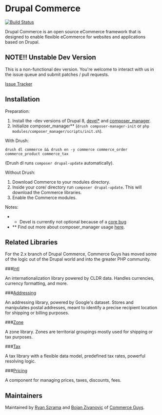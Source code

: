 Drupal Commerce
===============
[![Build Status](https://travis-ci.org/commerceguys/commerce.svg?branch=8.x-2.x)](https://travis-ci.org/commerceguys/commerce)

Drupal Commerce is an open source eCommerce framework that is designed to
enable flexible eCommerce for websites and applications based on Drupal.

NOTE!! Unstable Dev Version
---------------------------

This is a non-functional dev version. You're welcome to interact with us in the
issue queue and submit patches / pull requests.

[Issue Tracker](https://drupal.org/project/issues/commerce)

Installation
-------------

Preparation:

1.  Install the -dev versions of Drupal 8, [devel*](https://www.drupal.org/project/devel) and [composer_manager](https://drupal.org/project/composer_manager).
2. Initialize composer_manager** (`drush composer-manager-init` or `php modules/composer_manager/scripts/init.sh`).

With Drush:

`drush dl commerce && drush en -y commerce commerce_order commerce_product commerce_tax`

(Drush dl runs `composer drupal-update` automatically).

Without Drush:

1. Download Commerce to your modules directory.
2. Inside your core/ directory run `composer drupal-update`. This will download the Commerce libraries.
3. Enable the Commerce modules.

Notes:
- * Devel is currently not optional because of a [core bug](https://www.drupal.org/node/2315801)
- ** Find out more about composer_manager usage [here](https://www.drupal.org/node/2405811).

Related Libraries
------------------

For the 2.x branch of Drupal Commerce, Commerce Guys has moved some of the logic
out of the Drupal world and into the greater PHP community.

###[Intl](https://github.com/commerceguys/intl)

An internationalization library powered by CLDR data.
Handles currencies, currency formatting, and more.

###[Addressing](https://github.com/commerceguys/addressing)

An addressing library, powered by Google's dataset.
Stores and manipulates postal addresses, meant to identify a precise recipient location for shipping or billing purposes.

###[Zone](https://github.com/commerceguys/zone)

A zone library. Zones are territorial groupings mostly used for shipping or tax purposes.

###[Tax](https://github.com/commerceguys/tax)

A tax library with a flexible data model, predefined tax rates, powerful resolving logic.

###[Pricing](https://github.com/commerceguys/pricing)

A component for managing prices, taxes, discounts, fees.

Maintainers
-----------

Maintained by [Ryan Szrama](https://www.drupal.org/u/rszrama) and
[Bojan Zivanovic](https://www.drupal.org/u/bojanz) of
[Commerce Guys](http://commerceguys.com/).
